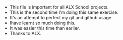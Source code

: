 * This file is important for all ALX School projects.
* This is the second time I'm doing this same exercise.
* It's an attempt to perfect my git and github usage.
* Ihave learnt so much doing this.
* It was easier this time than earlier.
* Thanks to ALX.
